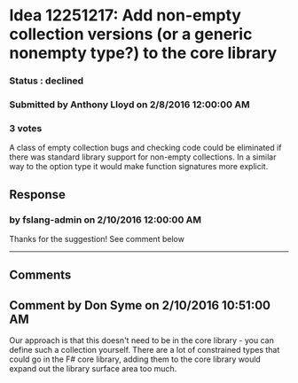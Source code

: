 # Idea 12251217: Add non-empty collection versions (or a generic nonempty type?) to the core library #

### Status : declined

### Submitted by Anthony Lloyd on 2/8/2016 12:00:00 AM

### 3 votes

A class of empty collection bugs and checking code could be eliminated if there was standard library support for non-empty collections.
In a similar way to the option type it would make function signatures more explicit.



## Response 
### by fslang-admin on 2/10/2016 12:00:00 AM

Thanks for the suggestion! See comment below

------------------------
## Comments


## Comment by Don Syme on 2/10/2016 10:51:00 AM
Our approach is that this doesn't need to be in the core library - you can define such a collection yourself. There are a lot of constrained types that could go in the F# core library, adding them to the core library would expand out the library surface area too much.

